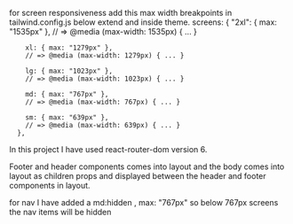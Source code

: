 for screen responsiveness add this max width breakpoints in tailwind.config.js below extend and inside theme.
screens: {
"2xl": { max: "1535px" },
// => @media (max-width: 1535px) { ... }

        xl: { max: "1279px" },
        // => @media (max-width: 1279px) { ... }

        lg: { max: "1023px" },
        // => @media (max-width: 1023px) { ... }

        md: { max: "767px" },
        // => @media (max-width: 767px) { ... }

        sm: { max: "639px" },
        // => @media (max-width: 639px) { ... }
      },

In this project I have used react-router-dom version 6.

Footer and header components comes into layout and the body comes into layout as children props and displayed between the header and footer components in layout.

for nav I have added a md:hidden , max: "767px" so below 767px screens the nav items will be hidden
